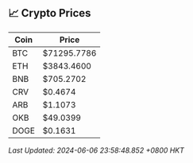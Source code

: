 ## 📈 Crypto Prices

| Coin | Price |
| ---- | ----- |
| BTC | $71295.7786 |
| ETH | $3843.4600 |
| BNB | $705.2702 |
| CRV | $0.4674 |
| ARB | $1.1073 |
| OKB | $49.0399 |
| DOGE | $0.1631 |

_Last Updated: 2024-06-06 23:58:48.852 +0800 HKT_